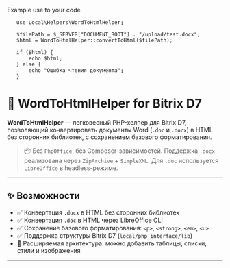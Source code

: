 

Example use to your code

```
   use Local\Helpers\WordToHtmlHelper;

   $filePath = $_SERVER["DOCUMENT_ROOT"] . "/upload/test.docx";
   $html = WordToHtmlHelper::convertToHtml($filePath);

   if ($html) {
       echo $html;
   } else {
       echo "Ошибка чтения документа";
   }
```


# 📝 WordToHtmlHelper for Bitrix D7

**WordToHtmlHelper** — легковесный PHP-хелпер для Bitrix D7, позволяющий конвертировать документы Word (`.doc` и `.docx`) в HTML без сторонних библиотек, с сохранением базового форматирования.

> 📦 Без `PhpOffice`, без Composer-зависимостей. Поддержка `.docx` реализована через `ZipArchive` + `SimpleXML`. Для `.doc` используется `LibreOffice` в headless-режиме.

---

## ✨ Возможности

- ✅ Конвертация `.docx` в HTML без сторонних библиотек
- ✅ Конвертация `.doc` в HTML через LibreOffice CLI
- ✅ Сохранение базового форматирования: `<p>`, `<strong>`, `<em>`, `<u>`
- ✅ Поддержка структуры Bitrix D7 (`local/php_interface/lib`)
- 🧩 Расширяемая архитектура: можно добавить таблицы, списки, стили и изображения

---


